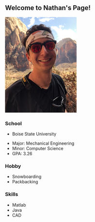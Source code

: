 ## Welcome to Nathan's Page!

![GitHub Logo](Nathan1.JPG)

### School
- Boise State University
* Major: Mechanical Engineering
* Minor: Computer Science
* GPA: 3.26


### Hobby

* Snowboarding
* Packbacking

### Skills

* Matlab
* Java
* CAD


